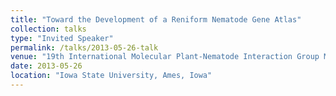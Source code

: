 ```yaml
---
title: "Toward the Development of a Reniform Nematode Gene Atlas"
collection: talks
type: "Invited Speaker"
permalink: /talks/2013-05-26-talk
venue: "19th International Molecular Plant-Nematode Interaction Group Meeting"
date: 2013-05-26
location: "Iowa State University, Ames, Iowa"
---
```


